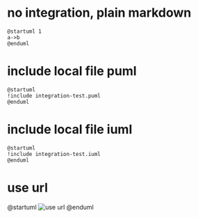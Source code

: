 # no integration, plain markdown
```plantuml
@startuml 1
a->b
@enduml
```

# include local file puml
```plantuml 2
@startuml
!include integration-test.puml
@enduml
```

# include local file iuml
```plantuml 3
@startuml
!include integration-test.iuml
@enduml
```

# use url
@startuml
![use url](https://github.com/r-uu/r-uu.lib/blob/main/markdown-plantuml-integration-test/integration-test.puml)
@enduml
